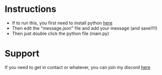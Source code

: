 # Instructions

- If to run this, you first need to install python [here](https://www.python.org/downloads/)
- Then edit the "message.json" file and add your message (and save!!!!)
- Then just double click the python file (main.py)

# Support

If you need to get in contact or whatever, you can join my discord [here](https://discord.gg/Dmp9VyVEzj)
